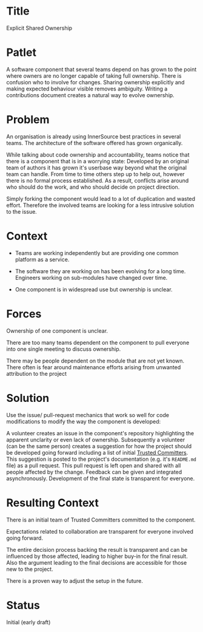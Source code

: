 # Title

Explicit Shared Ownership

# Patlet

A software component that several teams depend on has grown to the point where owners are no longer capable of taking full ownership. There is confusion who to involve for changes. Sharing ownership explicitly and making expected behaviour visible removes ambiguity. Writing a contributions document creates a natural way to evolve ownership.

# Problem

An organisation is already using InnerSource best practices in several teams. The architecture of the software offered has grown organically.

While talking about code ownership and accountability, teams notice that there is a component that is in a worrying state: Developed by an original team of authors it has grown it's userbase way beyond what the original team can handle. From time to time others step up to help out, however there is no formal process established. As a result, conflicts arise around who should do the work, and who should decide on project direction.

Simply forking the component would lead to a lot of duplication and wasted effort. Therefore the involved teams are looking for a less intrusive solution to the issue.

# Context

- Teams are working independently but are providing one common platform as a service.

- The software they are working on has been evolving for a long time. Engineers working on sub-modules have changed over time.

- One component is in widespread use but ownership is unclear.

# Forces

Ownership of one component is unclear.

There are too many teams dependent on the component to pull everyone into one single meeting to discuss ownership.

There may be people dependent on the module that are not yet known.
There often is fear around maintenance efforts arising from unwanted attribution to the project

# Solution

Use the issue/ pull-request mechanics that work so well for code modifications to modify the way the component is developed:

A volunteer creates an issue in the component's repository highlighting the apparent unclarity or even lack of ownership. Subsequently a volunteer (can be the same person) creates a suggestion for how the project should be developed going forward including a list of initial [Trusted Committers](../2-structured/trusted-committer.md). This suggestion is posted to the project's documentation (e.g. it's `README.md` file) as a pull request. This pull request is left open and shared with all people affected by the change. Feedback can be given and integrated asynchronously. Development of the final state is transparent for everyone.

# Resulting Context

There is an initial team of Trusted Committers committed to the component.

Expectations related to collaboration are transparent for everyone involved going forward.

The entire decision process backing the result is transparent and can be influenced by those affected, leading to higher buy-in for the final result. Also the argument leading to the final decisions are accessible for those new to the project.

There is a proven way to adjust the setup in the future.

# Status

Initial (early draft)
